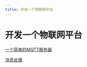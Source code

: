 ```yaml
---
title: 开发一个物联网平台
---
```


# 开发一个物联网平台

[一个简单的MQTT服务器](./a-little-mqtt-server.md)

[消息处理](./message-process.md)